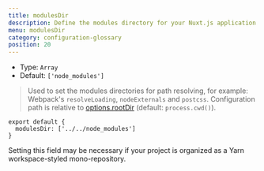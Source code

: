 ```yaml
---
title: modulesDir
description: Define the modules directory for your Nuxt.js application
menu: modulesDir
category: configuration-glossary
position: 20
---
```


- Type: `Array`
- Default: `['node_modules']`

> Used to set the modules directories for path resolving, for example: Webpack's `resolveLoading`, `nodeExternals` and `postcss`. Configuration path is relative to [options.rootDir](/docs/2.x/configuration-glossary/configuration-rootdir) (default: `process.cwd()`).

```js{}[nuxt.config.js]
export default {
  modulesDir: ['../../node_modules']
}
```

Setting this field may be necessary if your project is organized as a Yarn workspace-styled mono-repository.
